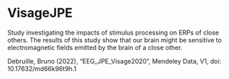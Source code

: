 # VisageJPE

Study investigating the impacts of stimulus processing on ERPs of close others.
The results of this study show that our brain might be sensitive to electromagnetic
fields emitted by the brain of a close other. 

Debruille, Bruno (2022), “EEG_JPE_Visage2020”, Mendeley Data, V1, doi: 10.17632/md66k96t9h.1
